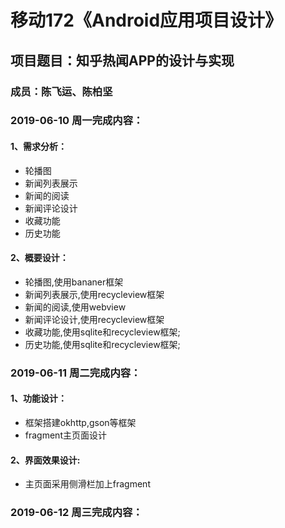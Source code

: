 # 移动172《Android应用项目设计》

## 项目题目：知乎热闻APP的设计与实现

### 成员：陈飞运、陈柏坚

### 2019-06-10 周一完成内容：

#### 1、需求分析：

* 轮播图
* 新闻列表展示
* 新闻的阅读
* 新闻评论设计
* 收藏功能
* 历史功能

#### 2、概要设计：

* 轮播图,使用bananer框架
* 新闻列表展示,使用recycleview框架
* 新闻的阅读,使用webview
* 新闻评论设计,使用recycleview框架
* 收藏功能,使用sqlite和recycleview框架;
* 历史功能,使用sqlite和recycleview框架;

### 2019-06-11 周二完成内容：

#### 1、功能设计：

* 框架搭建okhttp,gson等框架
* fragment主页面设计

#### 2、界面效果设计:

* 主页面采用侧滑栏加上fragment

### 2019-06-12 周三完成内容：

